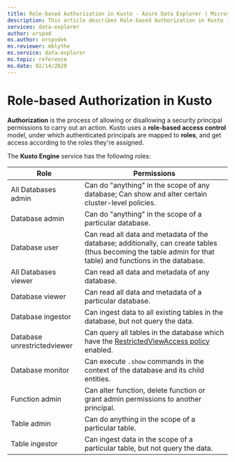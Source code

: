 ```yaml
---
title: Role-based Authorization in Kusto - Azure Data Explorer | Microsoft Docs
description: This article describes Role-based Authorization in Kusto in Azure Data Explorer.
services: data-explorer
author: orspod
ms.author: orspodek
ms.reviewer: mblythe
ms.service: data-explorer
ms.topic: reference
ms.date: 02/14/2020
---
```

# Role-based Authorization in Kusto



**Authorization** is the process of allowing or disallowing a security principal permissions to carry out an action.
Kusto uses a **role-based access control** model, under which authenticated principals are mapped to **roles**, and get access according to the roles they're assigned.

The **Kusto Engine** service has the following roles:

|Role                       |Permissions                                                                                                                                                  |
|---------------------------|-------------------------------------------------------------------------------------------------------------------------------------------------------------|
|All Databases admin        |Can do "anything" in the scope of any database; Can show and alter certain cluster-level policies.                                                           |
|Database admin             |Can do "anything" in the scope of a particular database.                                                                                                     |
|Database user              |Can read all data and metadata of the database; additionally, can create tables (thus becoming the table admin for that table) and functions in the database.|
|All Databases viewer       |Can read all data and metadata of any database.                                                                                                              |
|Database viewer            |Can read all data and metadata of a particular database.                                                                                                     |
|Database ingestor          |Can ingest data to all existing tables in the database, but not query the data.                                                                              |
|Database unrestrictedviewer|Can query all tables in the database which have the [RestrictedViewAccess policy](../restrictedviewaccess-policy.md) enabled.                                |
|Database monitor           |Can execute `.show` commands in the context of the database and its child entities.                                                                          |
|Function admin             |Can alter function, delete function or grant admin permissions to another principal.                                                                         |
|Table admin                |Can do anything in the scope of a particular table.                                                                                                          |
|Table ingestor             |Can ingest data in the scope of a particular table, but not query the data.                                                                                  |
